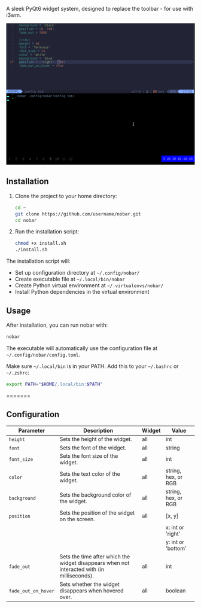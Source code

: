 A sleek PyQt6 widget system, designed to replace the toolbar - for use with i3wm.

![screenshot](./images/screenshot.png)

## Installation

1. Clone the project to your home directory:
   ```bash
   cd ~
   git clone https://github.com/username/nobar.git
   cd nobar
   ```

2. Run the installation script:
   ```bash
   chmod +x install.sh
   ./install.sh
   ```

The installation script will:
- Set up configuration directory at `~/.config/nobar/`
- Create executable file at `~/.local/bin/nobar`
- Create Python virtual environment at `~/.virtualenvs/nobar/`
- Install Python dependencies in the virtual environment

## Usage

After installation, you can run nobar with:
```bash
nobar
```

The executable will automatically use the configuration file at `~/.config/nobar/config.toml`.

Make sure `~/.local/bin` is in your PATH. Add this to your `~/.bashrc` or `~/.zshrc`:
```bash
export PATH="$HOME/.local/bin:$PATH"
```
=======

## Configuration

| Parameter           | Description                                                                                 | Widget | Value               |
| ------------------- | ------------------------------------------------------------------------------------------- | ------ | ------------------- |
| `height`            | Sets the height of the widget.                                                              | all    | int                 |
| `font`              | Sets the font of the widget.                                                                | all    | string              |
| `font_size`         | Sets the font size of the widget.                                                           | all    | int                 |
| `color`             | Sets the text color of the widget.                                                          | all    | string, hex, or RGB |
| `background`        | Sets the background color of the widget.                                                    | all    | string, hex, or RGB |
| `position`          | Sets the position of the widget on the screen.                                              | all    | [x, y]              |
|                     |                                                                                             |        | x: int or 'right'   |
|                     |                                                                                             |        | y: int or 'bottom'  |
| `fade_out`          | Sets the time after which the widget disappears when not interacted with (in milliseconds). | all    | int                 |
| `fade_out_on_hover` | Sets whether the widget disappears when hovered over.                                       | all    | boolean             |
